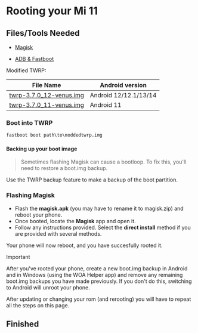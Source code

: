 # Rooting your Mi 11

## Files/Tools Needed

- [Magisk](https://github.com/topjohnwu/Magisk/releases/latest)

- [ADB & Fastboot](https://developer.android.com/studio/releases/platform-tools)

Modified TWRP:

| File Name                                       | Android version |
|-------------------------------------------------|-----------------|
| [twrp-3.7.0_12-venus.img](https://github.com/woa-venus/Xiaomi11-Guides/raw/main/Files/twrp-3.7.0_12-venus.img) | Android 12/12.1/13/14 |
| [twrp-3.7.0_11-venus.img](https://github.com/woa-venus/Xiaomi11-Guides/raw/main/Files/twrp-3.7.0_11-venus.img) | Android 11 |

### Boot into TWRP

```cmd
fastboot boot path\to\moddedtwrp.img
```

#### Backing up your boot image
>
> Sometimes flashing Magisk can cause a bootloop. To fix this, you'll need to restore a boot.img backup.

Use the TWRP backup feature to make a backup of the boot partition.

### Flashing Magisk

- Flash the **magisk.apk** (you may have to rename it to magisk.zip) and reboot your phone.
- Once booted, locate the **Magisk** app and open it.
- Follow any instructions provided. Select the **direct install** method if you are provided with several methods.

Your phone will now reboot, and you have succesfully rooted it.

> [!IMPORTANT]
> After you've rooted your phone, create a new boot.img backup in Android and in Windows (using the WOA Helper app) and remove any remaining boot.img backups you have made previously. If you don't do this, switching to Android will unroot your phone.
>
> After updating or changing your rom (and rerooting) you will have to repeat all the steps on this page.

## Finished
